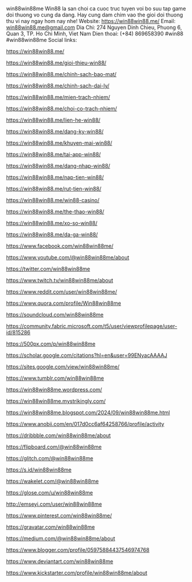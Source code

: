 win88win88me
Win88 la san choi ca cuoc truc tuyen voi bo suu tap game doi thuong vo cung da dang. Hay cung dam chim vao the gioi doi thuong thu vi nay ngay hom nay nhe!
Website: https://win88win88.me/
Email: win88win88.me@gmail.com
Dia Chi: 274 Nguyen Dinh Chieu, Phuong 6, Quan 3, TP. Ho Chi Minh, Viet Nam
Dien thoai: (+84) 869658390
#win88 #win88win88me
Social links:

https://win88win88.me/

https://win88win88.me/gioi-thieu-win88/

https://win88win88.me/chinh-sach-bao-mat/

https://win88win88.me/chinh-sach-dai-ly/

https://win88win88.me/mien-trach-nhiem/

https://win88win88.me/choi-co-trach-nhiem/

https://win88win88.me/lien-he-win88/

https://win88win88.me/dang-ky-win88/

https://win88win88.me/khuyen-mai-win88/

https://win88win88.me/tai-app-win88/

https://win88win88.me/dang-nhap-win88/

https://win88win88.me/nap-tien-win88/

https://win88win88.me/rut-tien-win88/

https://win88win88.me/win88-casino/

https://win88win88.me/the-thao-win88/

https://win88win88.me/xo-so-win88/

https://win88win88.me/da-ga-win88/

https://www.facebook.com/win88win88me/

https://www.youtube.com/@win88win88me/about

https://twitter.com/win88win88me

https://www.twitch.tv/win88win88me/about

https://www.reddit.com/user/win88win88me/

https://www.quora.com/profile/Win88win88me

https://soundcloud.com/win88win88me

https://community.fabric.microsoft.com/t5/user/viewprofilepage/user-id/815286

https://500px.com/p/win88win88me

https://scholar.google.com/citations?hl=en&user=99ENyacAAAAJ

https://sites.google.com/view/win88win88me/

https://www.tumblr.com/win88win88me

https://win88win88me.wordpress.com/

https://win88win88me.mystrikingly.com/

https://win88win88me.blogspot.com/2024/09/win88win88me.html

https://www.anobii.com/en/017d0cc6af64258766/profile/activity

https://dribbble.com/win88win88me/about

https://flipboard.com/@win88win88me

https://glitch.com/@win88win88me

https://s.id/win88win88me

https://wakelet.com/@win88win88me

https://glose.com/u/win88win88me

http://emseyi.com/user/win88win88me

https://www.pinterest.com/win88win88me/

https://gravatar.com/win88win88me

https://medium.com/@win88win88me/about

https://www.blogger.com/profile/05975884437546974768

https://www.deviantart.com/win88win88me

https://www.kickstarter.com/profile/win88win88me/about